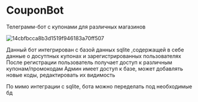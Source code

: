 # CouponBot
Телеграмм-бот с купонами для различных магазинов

![14cbfbcca8b3d1519f946183a70ff507](https://user-images.githubusercontent.com/84729098/217222557-7b6be0a1-92a7-430b-ad26-d2a62e5113e9.jpg)

Данный бот интегрирован с базой данных sqlite ,содержащей в себе данные о досутпных купонах и зарегистрированных пользователях
После регистрации пользователь получает доступ к различным купонам/промокодам
Админ имеет доступ к базе, может добавлять новые коды, редактировать их видимость

По мимо интеграции с sqlite, бота можно переделать под необходимые бд
